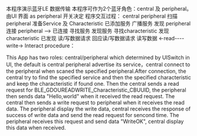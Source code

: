 本程序演示蓝牙LE 数据传输
 本程序可作为2个蓝牙角色：central 及 peripheral。由UI 界面 as peripheral 开关决定
 程序交互过程：
 central                  peripheral
 扫描 peripheral        准备Service 及 Characteristic
 已添加服务
 广播服务
 发现 peripheral
 连接 peripheral -->
 已连接
 寻找服务
 发现服务
 寻找characteristic
 发现characteristic
 已发现
 读/写数据请求            回应读/写数据请求
 读写数据  <-read----write->
 Interact procedure：
 
 This App has two roles: central/peripheral which determined by UISwitch in UI, the default is central
 peripheral advertise its service，central connect to the peripheral when scaned the specified peripheral.After connection, 
 the central try to find the specified service and then the specified characteristic and keep the characteristic if found one.
 Then the central sends a read request for BLE_GDOUREADWRITE_Characteristic_CBUUID, the peripheral then sends data "Hello,world" 
 when it received the read request. The central then sends a write request to peripheral when it receives the read data. 
 The peripheral display the write data, central receives the response of success of write data and send the read request for sencond time.
 The peripheral receives this request and send data "WriteOK", central display this data when received.
